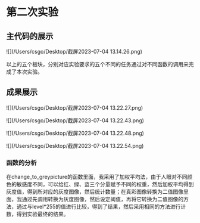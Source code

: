 # 第二次实验

## 主代码的展示

![](/Users/csgo/Desktop/截屏2023-07-04 13.14.26.png)

以上的五个板块，分别对应实验要求的五个不同的任务通过对不同函数的调用来完成了本次实验。

## 成果展示

![](/Users/csgo/Desktop/截屏2023-07-04 13.22.27.png)

![](/Users/csgo/Desktop/截屏2023-07-04 13.22.43.png)

![](/Users/csgo/Desktop/截屏2023-07-04 13.22.48.png)

![](/Users/csgo/Desktop/截屏2023-07-04 13.22.54.png)

### 函数的分析

在change_to_greypicture的函数里面，我采用了加权平均法，由于人眼对不同颜色的敏感度不同，可以给红、绿、蓝三个分量赋予不同的权重，然后加权平均得到灰度值，得到所对应的灰度图像，然后统计数量；在真彩图像转换为二值图像里面，我通过先调用转换为灰度图像，然后设定阈值，再将它转换为二值图像的方法，通过与level*255的值进行比较，得到了结果，然后采用相同的方法进行计数，得到实验最终的结果。